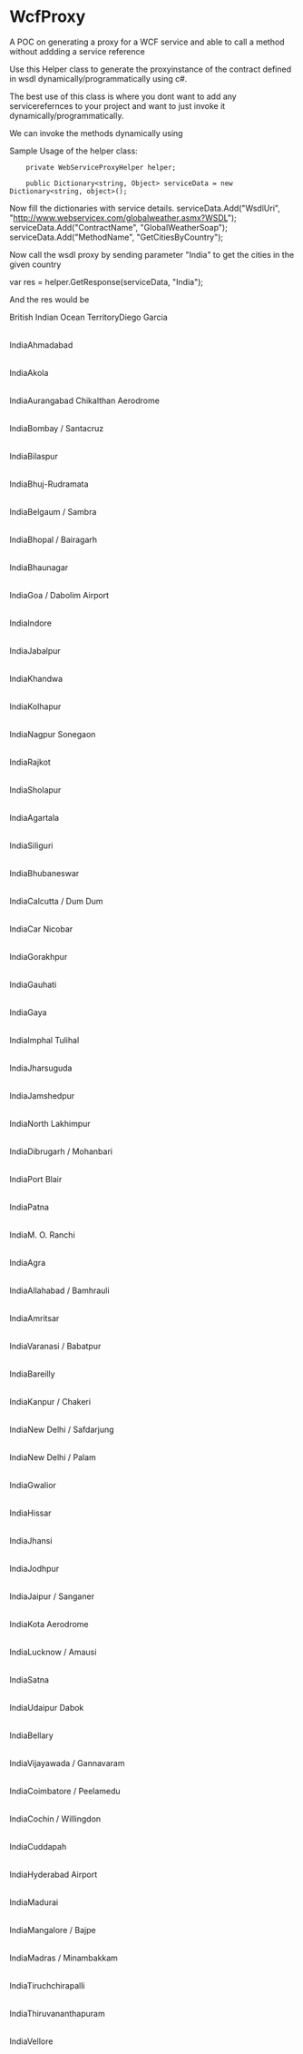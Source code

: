 # WcfProxy
A POC on generating a proxy for a WCF service and able to call a method  without addding a service reference

Use this Helper class to generate the proxyinstance of the contract defined in wsdl dynamically/programmatically using c#.

The best use of this class is where you dont want to add any servicerefernces to your project and want to just invoke it dynamically/programmatically.

We can invoke the methods dynamically using 

 Sample Usage of the helper class:
 

        private WebServiceProxyHelper helper;

        public Dictionary<string, Object> serviceData = new Dictionary<string, object>();
        
 

Now fill the dictionaries with service details.
            serviceData.Add("WsdlUri", "http://www.webservicex.com/globalweather.asmx?WSDL");
            serviceData.Add("ContractName", "GlobalWeatherSoap");
            serviceData.Add("MethodName", "GetCitiesByCountry");
       
Now call the wsdl proxy by sending parameter "India" to get the cities in the given country 

 var res = helper.GetResponse(serviceData, "India");
 
 
 And the res would be 
 
 <NewDataSet>
  <Table>
    <Country>British Indian Ocean Territory</Country>
    <City>Diego Garcia</City>
  </Table>
  <Table>
    <Country>India</Country>
    <City>Ahmadabad</City>
  </Table>
  <Table>
    <Country>India</Country>
    <City>Akola</City>
  </Table>
  <Table>
    <Country>India</Country>
    <City>Aurangabad Chikalthan Aerodrome</City>
  </Table>
  <Table>
    <Country>India</Country>
    <City>Bombay / Santacruz</City>
  </Table>
  <Table>
    <Country>India</Country>
    <City>Bilaspur</City>
  </Table>
  <Table>
    <Country>India</Country>
    <City>Bhuj-Rudramata</City>
  </Table>
  <Table>
    <Country>India</Country>
    <City>Belgaum / Sambra</City>
  </Table>
  <Table>
    <Country>India</Country>
    <City>Bhopal / Bairagarh</City>
  </Table>
  <Table>
    <Country>India</Country>
    <City>Bhaunagar</City>
  </Table>
  <Table>
    <Country>India</Country>
    <City>Goa / Dabolim Airport</City>
  </Table>
  <Table>
    <Country>India</Country>
    <City>Indore</City>
  </Table>
  <Table>
    <Country>India</Country>
    <City>Jabalpur</City>
  </Table>
  <Table>
    <Country>India</Country>
    <City>Khandwa</City>
  </Table>
  <Table>
    <Country>India</Country>
    <City>Kolhapur</City>
  </Table>
  <Table>
    <Country>India</Country>
    <City>Nagpur Sonegaon</City>
  </Table>
  <Table>
    <Country>India</Country>
    <City>Rajkot</City>
  </Table>
  <Table>
    <Country>India</Country>
    <City>Sholapur</City>
  </Table>
  <Table>
    <Country>India</Country>
    <City>Agartala</City>
  </Table>
  <Table>
    <Country>India</Country>
    <City>Siliguri</City>
  </Table>
  <Table>
    <Country>India</Country>
    <City>Bhubaneswar</City>
  </Table>
  <Table>
    <Country>India</Country>
    <City>Calcutta / Dum Dum</City>
  </Table>
  <Table>
    <Country>India</Country>
    <City>Car Nicobar</City>
  </Table>
  <Table>
    <Country>India</Country>
    <City>Gorakhpur</City>
  </Table>
  <Table>
    <Country>India</Country>
    <City>Gauhati</City>
  </Table>
  <Table>
    <Country>India</Country>
    <City>Gaya</City>
  </Table>
  <Table>
    <Country>India</Country>
    <City>Imphal Tulihal</City>
  </Table>
  <Table>
    <Country>India</Country>
    <City>Jharsuguda</City>
  </Table>
  <Table>
    <Country>India</Country>
    <City>Jamshedpur</City>
  </Table>
  <Table>
    <Country>India</Country>
    <City>North Lakhimpur</City>
  </Table>
  <Table>
    <Country>India</Country>
    <City>Dibrugarh / Mohanbari</City>
  </Table>
  <Table>
    <Country>India</Country>
    <City>Port Blair</City>
  </Table>
  <Table>
    <Country>India</Country>
    <City>Patna</City>
  </Table>
  <Table>
    <Country>India</Country>
    <City>M. O. Ranchi</City>
  </Table>
  <Table>
    <Country>India</Country>
    <City>Agra</City>
  </Table>
  <Table>
    <Country>India</Country>
    <City>Allahabad / Bamhrauli</City>
  </Table>
  <Table>
    <Country>India</Country>
    <City>Amritsar</City>
  </Table>
  <Table>
    <Country>India</Country>
    <City>Varanasi / Babatpur</City>
  </Table>
  <Table>
    <Country>India</Country>
    <City>Bareilly</City>
  </Table>
  <Table>
    <Country>India</Country>
    <City>Kanpur / Chakeri</City>
  </Table>
  <Table>
    <Country>India</Country>
    <City>New Delhi / Safdarjung</City>
  </Table>
  <Table>
    <Country>India</Country>
    <City>New Delhi / Palam</City>
  </Table>
  <Table>
    <Country>India</Country>
    <City>Gwalior</City>
  </Table>
  <Table>
    <Country>India</Country>
    <City>Hissar</City>
  </Table>
  <Table>
    <Country>India</Country>
    <City>Jhansi</City>
  </Table>
  <Table>
    <Country>India</Country>
    <City>Jodhpur</City>
  </Table>
  <Table>
    <Country>India</Country>
    <City>Jaipur / Sanganer</City>
  </Table>
  <Table>
    <Country>India</Country>
    <City>Kota Aerodrome</City>
  </Table>
  <Table>
    <Country>India</Country>
    <City>Lucknow / Amausi</City>
  </Table>
  <Table>
    <Country>India</Country>
    <City>Satna</City>
  </Table>
  <Table>
    <Country>India</Country>
    <City>Udaipur Dabok</City>
  </Table>
  <Table>
    <Country>India</Country>
    <City>Bellary</City>
  </Table>
  <Table>
    <Country>India</Country>
    <City>Vijayawada / Gannavaram</City>
  </Table>
  <Table>
    <Country>India</Country>
    <City>Coimbatore / Peelamedu</City>
  </Table>
  <Table>
    <Country>India</Country>
    <City>Cochin / Willingdon</City>
  </Table>
  <Table>
    <Country>India</Country>
    <City>Cuddapah</City>
  </Table>
  <Table>
    <Country>India</Country>
    <City>Hyderabad Airport</City>
  </Table>
  <Table>
    <Country>India</Country>
    <City>Madurai</City>
  </Table>
  <Table>
    <Country>India</Country>
    <City>Mangalore / Bajpe</City>
  </Table>
  <Table>
    <Country>India</Country>
    <City>Madras / Minambakkam</City>
  </Table>
  <Table>
    <Country>India</Country>
    <City>Tiruchchirapalli</City>
  </Table>
  <Table>
    <Country>India</Country>
    <City>Thiruvananthapuram</City>
  </Table>
  <Table>
    <Country>India</Country>
    <City>Vellore</City>
  </Table>
</NewDataSet>
       
       
